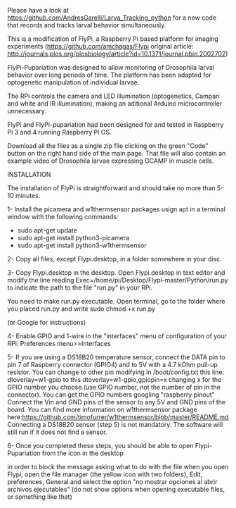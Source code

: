 Please have a look at https://github.com/AndresGarelli/Larva_Tracking_python for a new code that records and tracks larval behavior simultaneously.


This is a modification of FlyPi, a Raspberry Pi based platform for imaging experiments (https://github.com/amchagas/Flypi original article: http://journals.plos.org/plosbiology/article?id=10.1371/journal.pbio.2002702)

FlyPi-Pupariation was designed to allow monitoring of Drosophila larval behavior over long periods of time. The platform has been adapted for optogenetic manipulation of individual larvae.

The RPi controls the camera and LED illumination (optogenetics, Campari and white and IR illumination), making an aditional Arduino microcontroller unnecessary.

FlyPi and FlyPi-pupariation had been designed for and tested in Raspberry Pi 3 and 4 running Raspberry Pi OS.

Download all the files as a single zip file clicking on the green "Code" button on the right hand side of the main page.
That file will also contain an example video of Drosophila larvae expressing GCAMP in muscle cells.

INSTALLATION

The installation of FlyPi is straightforward and should take no more than 5-10 minutes.

1- Install the picamera and w1thermsensor packages usign apt in a terminal window with the following commands:

- sudo apt-get update
- sudo apt-get install python3-picamera
- sudo apt-get install python3-w1thermsensor

2- Copy all files, except Flypi.desktop, in a folder somewhere in your disc.

3- Copy Flypi.desktop in the desktop. Open Flypi.desktop in text editor and modify the line reading Exec=/home/pi/Desktop/Flypi-master/Python/run.py to indicate the path to the file "run.py" in your RPi.

You need to make run.py executable. Open terminal, go to the folder where you placed run.py and write sudo chmod +x run.py

(or Google for instructions)

4- Enable GPIO and 1-wire in the "interfaces" menu of configuration of your RPi: Preferences menu>>Interfaces

5- If you are using a DS18B20 temperature sensor, connect the DATA pin to pin 7 of Raspberry connector (GPIO4) and to 5V with a  4.7 kOhm pull-up resistor. You can change to other pin modifying in /boot/config.txt this line: dtoverlay=w1-gpio to this dtoverlay=w1-gpio,gpiopin=x changing x for the GPIO number you choose.(use GPIO number, not the number of pin in the connector). You can get the GPIO numbers googling "raspberry pinout"
Connect the Vin and GND pins of the sensor to any 5V and GND pins of the board.
You can find more information on w1thermsensor package here:https://github.com/timofurrer/w1thermsensor/blob/master/README.md
Connecting a DS18B20 sensor (step 5) is not mandatory. The software will still run if it does not find a sensor.

6- Once you completed these steps, you should be able to open Flypi-Pupariation from the icon in the desktop

in order to block the message asking what to do with the file when you open Flypi, open the file manager (the yellow icon with two folders), Edit, preferences, General and select the option "no mostrar opciones al abrir archivos ejecutables" (do not show options when opening executable files, or something like that)
